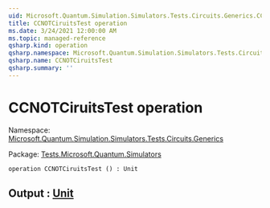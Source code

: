 ```yaml
---
uid: Microsoft.Quantum.Simulation.Simulators.Tests.Circuits.Generics.CCNOTCiruitsTest
title: CCNOTCiruitsTest operation
ms.date: 3/24/2021 12:00:00 AM
ms.topic: managed-reference
qsharp.kind: operation
qsharp.namespace: Microsoft.Quantum.Simulation.Simulators.Tests.Circuits.Generics
qsharp.name: CCNOTCiruitsTest
qsharp.summary: ''
---
```


# CCNOTCiruitsTest operation

Namespace: [Microsoft.Quantum.Simulation.Simulators.Tests.Circuits.Generics](xref:Microsoft.Quantum.Simulation.Simulators.Tests.Circuits.Generics)

Package: [Tests.Microsoft.Quantum.Simulators](https://nuget.org/packages/Tests.Microsoft.Quantum.Simulators)




```qsharp
operation CCNOTCiruitsTest () : Unit
```


## Output : [Unit](xref:microsoft.quantum.lang-ref.unit)

